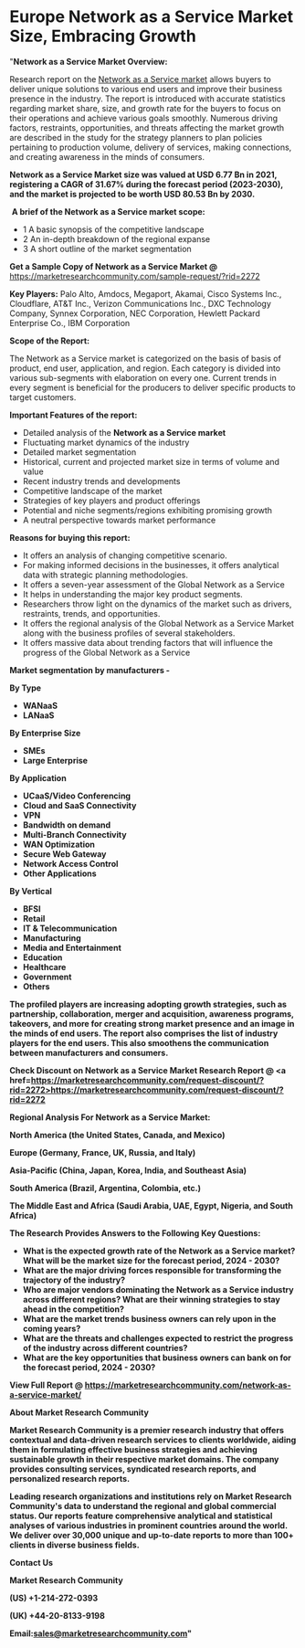 # Europe Network as a Service Market Size, Embracing Growth
"<strong>Network as a Service Market Overview:</strong>

Research report on the <a href=https://marketresearchcommunity.com/network-as-a-service-market/>Network as a Service market</a> allows buyers to deliver unique solutions to various end users and improve their business presence in the industry. The report is introduced with accurate statistics regarding market share, size, and growth rate for the buyers to focus on their operations and achieve various goals smoothly. Numerous driving factors, restraints, opportunities, and threats affecting the market growth are described in the study for the strategy planners to plan policies pertaining to production volume, delivery of services, making connections, and creating awareness in the minds of consumers.

<strong>Network as a Service Market size was valued at USD 6.77 Bn in 2021, registering a CAGR of 31.67% during the forecast period (2023-2030), and the market is projected to be worth USD 80.53 Bn by 2030.</strong>

 <Strong>A brief of the Network as a Service market scope:</Strong>
<ul>
 <li>1  A basic synopsis of the competitive landscape</li>
 <li>2  An in-depth breakdown of the regional expanse</li>
 <li>3  A short outline of the market segmentation</li>
</ul>
<strong>Get a Sample Copy of Network as a Service Market @ </b></strong><a href=https://marketresearchcommunity.com/sample-request/?rid=2272><u>https://marketresearchcommunity.com/sample-request/?rid=2272</u></a>

<strong>Key Players:</strong> 
Palo Alto, Amdocs, Megaport, Akamai, Cisco Systems Inc., Cloudflare, AT&amp;T Inc., Verizon Communications Inc., DXC Technology Company, Synnex Corporation, NEC Corporation, Hewlett Packard Enterprise Co., IBM Corporation

<strong>Scope of the Report:</strong>

The Network as a Service market is categorized on the basis of basis of product, end user, application, and region. Each category is divided into various sub-segments with elaboration on every one. Current trends in every segment is beneficial for the producers to deliver specific products to target customers.

<strong><b>Important Features of the report:</b></strong>
<ul>
  <li>Detailed analysis of the <strong><b>Network as a Service </b></strong><strong><b>market</b></strong></li>
  <li>Fluctuating market dynamics of the industry</li>
  <li>Detailed market segmentation</li>
  <li>Historical, current and projected market size in terms of volume and value</li>
  <li>Recent industry trends and developments</li>
  <li>Competitive landscape of the market</li>
  <li>Strategies of key players and product offerings</li>
  <li>Potential and niche segments/regions exhibiting promising growth</li>
  <li>A neutral perspective towards market performance</li>
</ul>
<strong><b>Reasons for buying this report:</b></strong>
<ul>
  <li>It offers an analysis of changing competitive scenario.</li>
  <li>For making informed decisions in the businesses, it offers analytical data with strategic planning methodologies.</li>
  <li>It offers a seven-year assessment of the Global Network as a Service</li>
  <li>It helps in understanding the major key product segments.</li>
  <li>Researchers throw light on the dynamics of the market such as drivers, restraints, trends, and opportunities.</li>
  <li>It offers the regional analysis of the Global Network as a Service Market along with the business profiles of several stakeholders.</li>
  <li>It offers massive data about trending factors that will influence the progress of the Global Network as a Service</li>
</ul>

<strong>Market segmentation by manufacturers -</strong>


<strong><strong>By Type</strong></h4>
<ul>
 	<li>WANaaS</li>
 	<li>LANaaS</li>
</ul>
<strong><strong>By Enterprise Size </strong></h4>
<ul>
 	<li>SMEs</li>
 	<li>Large Enterprise</li>
</ul>
<strong><strong>By Application </strong></h4>
<ul>
 	<li>UCaaS/Video Conferencing</li>
 	<li>Cloud and SaaS Connectivity</li>
 	<li>VPN</li>
 	<li>Bandwidth on demand</li>
 	<li>Multi-Branch Connectivity</li>
 	<li>WAN Optimization</li>
 	<li>Secure Web Gateway</li>
 	<li>Network Access Control</li>
 	<li>Other Applications</li>
</ul>
<strong><strong>By Vertical </strong></h4>
<ul>
 	<li>BFSI</li>
 	<li>Retail</li>
 	<li>IT &amp; Telecommunication</li>
 	<li>Manufacturing</li>
 	<li>Media and Entertainment</li>
 	<li>Education</li>
 	<li>Healthcare</li>
 	<li>Government</li>
 	<li>Others</li>
</ul>

The profiled players are increasing adopting growth strategies, such as partnership, collaboration, merger and acquisition, awareness programs, takeovers, and more for creating strong market presence and an image in the minds of end users. The report also comprises the list of industry players for the end users. This also smoothens the communication between manufacturers and consumers.

<strong><b>Check Discount on Network as a Service Market Research Report @ </b></strong><a href=https://marketresearchcommunity.com/request-discount/?rid=2272><u>https://marketresearchcommunity.com/request-discount/?rid=2272</u></a>

<strong>Regional Analysis For Network as a Service Market:</strong>

<strong>North America</strong> (the United States, Canada, and Mexico)

<strong>Europe</strong> (Germany, France, UK, Russia, and Italy)

<strong>Asia-Pacific</strong> (China, Japan, Korea, India, and Southeast Asia)

<strong>South America</strong> (Brazil, Argentina, Colombia, etc.)

<strong>The Middle East and Africa</strong> (Saudi Arabia, UAE, Egypt, Nigeria, and South Africa)

<strong>The Research Provides Answers to the Following Key Questions:</strong>
<ul>
 	<li>What is the expected growth rate of the Network as a Service market? What will be the market size for the forecast period, 2024 - 2030?</li>
 	<li>What are the major driving forces responsible for transforming the trajectory of the industry?</li>
 	<li>Who are major vendors dominating the Network as a Service industry across different regions? What are their winning strategies to stay ahead in the competition?</li>
 	<li>What are the market trends business owners can rely upon in the coming years?</li>
 	<li>What are the threats and challenges expected to restrict the progress of the industry across different countries?</li>
 	<li>What are the key opportunities that business owners can bank on for the forecast period, 2024 - 2030?</li>
</ul>

<strong>View Full Report @</strong> <a href=https://marketresearchcommunity.com/network-as-a-service-market/>https://marketresearchcommunity.com/network-as-a-service-market/</a>

<strong>About Market Research Community</strong>

Market Research Community is a premier research industry that offers contextual and data-driven research services to clients worldwide, aiding them in formulating effective business strategies and achieving sustainable growth in their respective market domains. The company provides consulting services, syndicated research reports, and personalized research reports.

Leading research organizations and institutions rely on Market Research Community's data to understand the regional and global commercial status. Our reports feature comprehensive analytical and statistical analyses of various industries in prominent countries around the world. We deliver over 30,000 unique and up-to-date reports to more than 100+ clients in diverse business fields.

<strong>Contact Us</strong>

<strong>Market Research Community</strong>

(US) +1-214-272-0393

(UK) +44-20-8133-9198

<strong>Email:</strong>sales@marketresearchcommunity.com"

